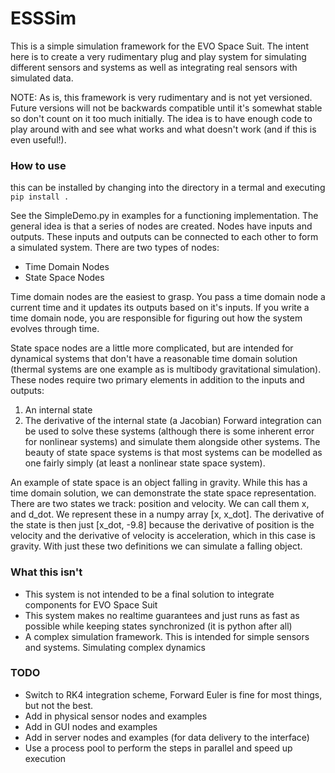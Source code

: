 # ESSSim
This is a simple simulation framework for the EVO Space Suit.  The intent here is to create a very rudimentary plug and play system for simulating different sensors and systems as well as integrating real sensors with simulated data.

NOTE:
As is, this framework is very rudimentary and is not yet versioned.  Future versions will not be backwards compatible until it's somewhat stable so don't count on it too much initially.  The idea is to have enough code to play around with and see what works and what doesn't work (and if this is even useful!).

### How to use
this can be installed by changing into the directory in a termal and executing `pip install .`

See the SimpleDemo.py in examples for a functioning implementation.  The general idea is that a series of nodes are created.  Nodes have inputs and outputs.  These inputs and outputs can be connected to each other to form a simulated system.  There are two types of nodes:
* Time Domain Nodes
* State Space Nodes

Time domain nodes are the easiest to grasp.  You pass a time domain node a current time and it updates its outputs based on it's inputs.  If you write a time domain node, you are responsible for figuring out how the system evolves through time.

State space nodes are a little more complicated, but are intended for dynamical systems that don't have a reasonable time domain solution (thermal systems are one example as is multibody gravitational simulation).  These nodes require two primary elements in addition to the inputs and outputs:
1. An internal state
2. The derivative of the internal state (a Jacobian)
Forward integration can be used to solve these systems (although there is some inherent error for nonlinear systems) and simulate them alongside other systems.  The beauty of state space systems is that most systems can be modelled as one fairly simply (at least a nonlinear state space system).

An example of state space is an object falling in gravity.  While this has a time domain solution, we can demonstrate the state space representation.  There are two states we track: position and velocity.  We can call them x, and d_dot.  We represent these in a numpy array [x, x_dot].  The derivative of the state is then just [x_dot, -9.8] because the derivative of position is the velocity and the derivative of velocity is acceleration, which in this case is gravity.  With just these two definitions we can simulate a falling object.

### What this isn't
* This system is not intended to be a final solution to integrate components for EVO Space Suit
* This system makes no realtime guarantees and just runs as fast as possible while keeping states synchronized (it is python after all)
* A complex simulation framework.  This is intended for simple sensors and systems.  Simulating complex dynamics


### TODO
* Switch to RK4 integration scheme, Forward Euler is fine for most things, but not the best.
* Add in physical sensor nodes and examples
* Add in GUI nodes and examples
* Add in server nodes and examples (for data delivery to the interface)
* Use a process pool to perform the steps in parallel and speed up execution